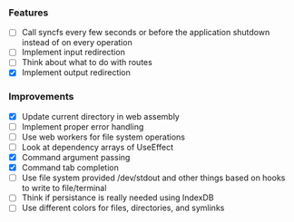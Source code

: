 ### Features

- [ ] Call syncfs every few seconds or before the application shutdown instead of on every operation
- [ ] Implement input redirection
- [ ] Think about what to do with routes
- [X] Implement output redirection

### Improvements

- [X] Update current directory in web assembly
- [ ] Implement proper error handling
- [ ] Use web workers for file system operations
- [ ] Look at dependency arrays of UseEffect
- [X] Command argument passing
- [X] Command tab completion
- [ ] Use file system provided /dev/stdout and other things based on hooks to write to file/terminal
- [ ] Think if persistance is really needed using IndexDB
- [ ] Use different colors for files, directories, and symlinks